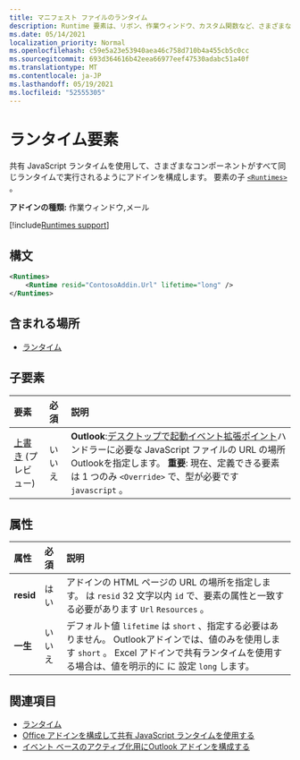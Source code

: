 ```yaml
---
title: マニフェスト ファイルのランタイム
description: Runtime 要素は、リボン、作業ウィンドウ、カスタム関数など、さまざまなコンポーネントに共有 JavaScript ランタイムを使用するようにアドインを構成します。
ms.date: 05/14/2021
localization_priority: Normal
ms.openlocfilehash: c59e5a23e53940aea46c758d710b4a455cb5c0cc
ms.sourcegitcommit: 693d364616b42eea66977eef47530adabc51a40f
ms.translationtype: MT
ms.contentlocale: ja-JP
ms.lasthandoff: 05/19/2021
ms.locfileid: "52555305"
---
```

# <a name="runtime-element"></a>ランタイム要素

共有 JavaScript ランタイムを使用して、さまざまなコンポーネントがすべて同じランタイムで実行されるようにアドインを構成します。 要素の子 [`<Runtimes>`](runtimes.md) 。

**アドインの種類:** 作業ウィンドウ,メール

[!include[Runtimes support](../../includes/runtimes-note.md)]

## <a name="syntax"></a>構文

```XML
<Runtimes>
    <Runtime resid="ContosoAddin.Url" lifetime="long" />
</Runtimes>
```

## <a name="contained-in"></a>含まれる場所

- [ランタイム](runtimes.md)

## <a name="child-elements"></a>子要素

|  要素 |  必須  |  説明  |
|:-----|:-----|:-----|
| [上書き](override.md) (プレビュー) | いいえ | **Outlook**:[デスクトップで起動イベント拡張ポイント](../../reference/manifest/extensionpoint.md#launchevent-preview)ハンドラーに必要な JavaScript ファイルの URL の場所 Outlookを指定します。 **重要**: 現在、定義できる要素は 1 つのみ `<Override>` で、型が必要です `javascript` 。|

## <a name="attributes"></a>属性

|  属性  |  必須  |  説明  |
|:-----|:-----|:-----|
|  **resid**  |  はい  | アドインの HTML ページの URL の場所を指定します。 は `resid` 32 文字以内 `id` で、要素の属性と一致する必要があります `Url` `Resources` 。 |
|  **一生**  |  いいえ  | デフォルト値 `lifetime` は `short` 、指定する必要はありません。 Outlookアドインでは、値のみを使用します `short` 。 Excel アドインで共有ランタイムを使用する場合は、値を明示的に に 設定 `long` します。 |

## <a name="see-also"></a>関連項目

- [ランタイム](runtimes.md)
- [Office アドインを構成して共有 JavaScript ランタイムを使用する](../../develop/configure-your-add-in-to-use-a-shared-runtime.md)
- [イベント ベースのアクティブ化用にOutlook アドインを構成する](../../outlook/autolaunch.md)
